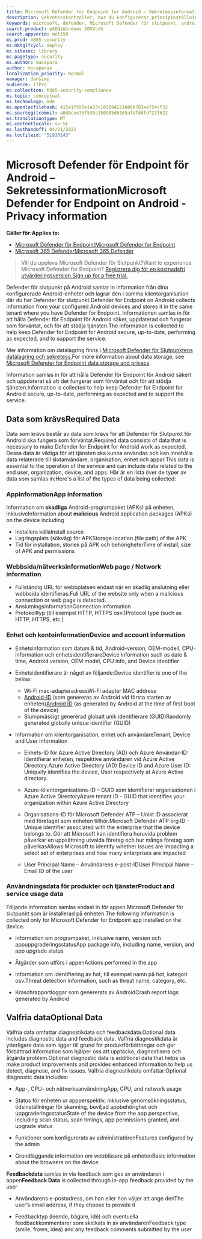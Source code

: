 ```yaml
---
title: Microsoft Defender för Endpoint för Android – Sekretessinformation
description: Sekretesskontroller, hur du konfigurerar principinställningar som påverkar sekretess och information om diagnostikdata som samlas in i Microsoft Defender för slutpunkt på Android.
keywords: microsoft, defender, Microsoft Defender för slutpunkt, android, sekretess, diagnostik
search.product: eADQiWindows 10XVcnh
search.appverid: met150
ms.prod: m365-security
ms.mktglfcycl: deploy
ms.sitesec: library
ms.pagetype: security
ms.author: macapara
author: mjcaparas
localization_priority: Normal
manager: dansimp
audience: ITPro
ms.collection: M365-security-compliance
ms.topic: conceptual
ms.technology: mde
ms.openlocfilehash: 415a1f555e1a33c103894221086b783aa754cf32
ms.sourcegitcommit: a8d8cee7df535a150985d6165afdfddfdf21f622
ms.translationtype: MT
ms.contentlocale: sv-SE
ms.lasthandoff: 04/21/2021
ms.locfileid: "51930143"
---
```

#  <a name="microsoft-defender-for-endpoint-on-android---privacy-information"></a><span data-ttu-id="a6226-104">Microsoft Defender för Endpoint för Android – Sekretessinformation</span><span class="sxs-lookup"><span data-stu-id="a6226-104">Microsoft Defender for Endpoint on Android - Privacy information</span></span>

<span data-ttu-id="a6226-105">**Gäller för:**</span><span class="sxs-lookup"><span data-stu-id="a6226-105">**Applies to:**</span></span>
- [<span data-ttu-id="a6226-106">Microsoft Defender för Endpoint</span><span class="sxs-lookup"><span data-stu-id="a6226-106">Microsoft Defender for Endpoint</span></span>](https://go.microsoft.com/fwlink/p/?linkid=2154037)
- [<span data-ttu-id="a6226-107">Microsoft 365 Defender</span><span class="sxs-lookup"><span data-stu-id="a6226-107">Microsoft 365 Defender</span></span>](https://go.microsoft.com/fwlink/?linkid=2118804)

> <span data-ttu-id="a6226-108">Vill du uppleva Microsoft Defender för Slutpunkt?</span><span class="sxs-lookup"><span data-stu-id="a6226-108">Want to experience Microsoft Defender for Endpoint?</span></span> [<span data-ttu-id="a6226-109">Registrera dig för en kostnadsfri utvärderingsversion.</span><span class="sxs-lookup"><span data-stu-id="a6226-109">Sign up for a free trial.</span></span>](https://www.microsoft.com/microsoft-365/windows/microsoft-defender-atp?ocid=docs-wdatp-exposedapis-abovefoldlink) 


<span data-ttu-id="a6226-110">Defender för slutpunkt på Android samlar in information från dina konfigurerade Android-enheter och lagrar den i samma klientorganisation där du har Defender för slutpunkt.</span><span class="sxs-lookup"><span data-stu-id="a6226-110">Defender for Endpoint on Android collects information from your configured Android devices and stores it in the same tenant where you have Defender for Endpoint.</span></span> <span data-ttu-id="a6226-111">Informationen samlas in för att hålla Defender för Endpoint för Android säker, uppdaterad och fungerar som förväntat, och för att stödja tjänsten.</span><span class="sxs-lookup"><span data-stu-id="a6226-111">The information is collected to help keep Defender for Endpoint for Android secure, up-to-date, performing as expected, and to support the service.</span></span>

<span data-ttu-id="a6226-112">Mer information om datalagring finns i [Microsoft Defender för Slutpunktens datalagring och sekretess.](data-storage-privacy.md)</span><span class="sxs-lookup"><span data-stu-id="a6226-112">For more information about data storage, see [Microsoft Defender for Endpoint data storage and privacy](data-storage-privacy.md).</span></span>

<span data-ttu-id="a6226-113">Information samlas in för att hålla Defender för Endpoint för Android säkert och uppdaterat så att det fungerar som förväntat och för att stödja tjänsten.</span><span class="sxs-lookup"><span data-stu-id="a6226-113">Information is collected to help keep Defender for Endpoint for Android secure, up-to-date, performing as expected and to support the service.</span></span>

## <a name="required-data"></a><span data-ttu-id="a6226-114">Data som krävs</span><span class="sxs-lookup"><span data-stu-id="a6226-114">Required Data</span></span> 

<span data-ttu-id="a6226-115">Data som krävs består av data som krävs för att Defender för Slutpunkt för Android ska fungera som förväntat.</span><span class="sxs-lookup"><span data-stu-id="a6226-115">Required data consists of data that is necessary to make Defender for Endpoint for Android work as expected.</span></span> <span data-ttu-id="a6226-116">Dessa data är viktiga för att tjänsten ska kunna användas och kan innehålla data relaterade till slutanvändare, organisation, enhet och appar.</span><span class="sxs-lookup"><span data-stu-id="a6226-116">This data is essential to the operation of the service and can include data related to the end user, organization, device, and apps.</span></span> <span data-ttu-id="a6226-117">Här är en lista över de typer av data som samlas in:</span><span class="sxs-lookup"><span data-stu-id="a6226-117">Here's a list of the types of data being collected:</span></span>

### <a name="app-information"></a><span data-ttu-id="a6226-118">Appinformation</span><span class="sxs-lookup"><span data-stu-id="a6226-118">App information</span></span>

<span data-ttu-id="a6226-119">Information om **skadliga** Android-programpaket (APKs) på enheten, inklusive</span><span class="sxs-lookup"><span data-stu-id="a6226-119">Information about **malicious** Android application packages (APKs) on the device including</span></span>

-  <span data-ttu-id="a6226-120">Installera källa</span><span class="sxs-lookup"><span data-stu-id="a6226-120">Install source</span></span>
-  <span data-ttu-id="a6226-121">Lagringsplats (sökväg) för APK</span><span class="sxs-lookup"><span data-stu-id="a6226-121">Storage location (file path) of the APK</span></span>
-  <span data-ttu-id="a6226-122">Tid för installation, storlek på APK och behörigheter</span><span class="sxs-lookup"><span data-stu-id="a6226-122">Time of install, size of APK and permissions</span></span>

### <a name="web-page--network-information"></a><span data-ttu-id="a6226-123">Webbsida/nätverksinformation</span><span class="sxs-lookup"><span data-stu-id="a6226-123">Web page / Network information</span></span>

- <span data-ttu-id="a6226-124">Fullständig URL för webbplatsen endast när en skadlig anslutning eller webbsida identifieras.</span><span class="sxs-lookup"><span data-stu-id="a6226-124">Full URL of the website only when a malicious connection or web page is detected.</span></span>
- <span data-ttu-id="a6226-125">Anslutningsinformation</span><span class="sxs-lookup"><span data-stu-id="a6226-125">Connection information</span></span>
- <span data-ttu-id="a6226-126">Protokolltyp (till exempel HTTP, HTTPS osv.)</span><span class="sxs-lookup"><span data-stu-id="a6226-126">Protocol type (such as HTTP, HTTPS, etc.)</span></span>


### <a name="device-and-account-information"></a><span data-ttu-id="a6226-127">Enhet och kontoinformation</span><span class="sxs-lookup"><span data-stu-id="a6226-127">Device and account information</span></span>

- <span data-ttu-id="a6226-128">Enhetsinformation som datum & tid, Android-version, OEM-modell, CPU-information och enhetsidentifierare</span><span class="sxs-lookup"><span data-stu-id="a6226-128">Device information such as date & time, Android version, OEM model, CPU       info, and Device identifier</span></span>
- <span data-ttu-id="a6226-129">Enhetsidentifierare är något av följande:</span><span class="sxs-lookup"><span data-stu-id="a6226-129">Device identifier is one of the below:</span></span>
    - <span data-ttu-id="a6226-130">Wi-Fi mac-adapteradress</span><span class="sxs-lookup"><span data-stu-id="a6226-130">Wi-Fi adapter MAC address</span></span>
    - <span data-ttu-id="a6226-131">[Android-ID](https://developer.android.com/reference/android/provider/Settings.Secure#ANDROID_ID) (som genereras av Android vid första starten av enheten)</span><span class="sxs-lookup"><span data-stu-id="a6226-131">[Android       ID](https://developer.android.com/reference/android/provider/Settings.Secure#ANDROID_ID) (as generated by Android at the time of first boot of the device)</span></span>
    - <span data-ttu-id="a6226-132">Slumpmässigt genererad globalt unik identifierare (GUID)</span><span class="sxs-lookup"><span data-stu-id="a6226-132">Randomly generated globally unique identifier (GUID)</span></span>

- <span data-ttu-id="a6226-133">Information om klientorganisation, enhet och användare</span><span class="sxs-lookup"><span data-stu-id="a6226-133">Tenant, Device and User information</span></span>
    -   <span data-ttu-id="a6226-134">Enhets-ID för Azure Active Directory (AD) och Azure Användar-ID: Identifierar enheten, respektive användaren vid Azure Active Directory.</span><span class="sxs-lookup"><span data-stu-id="a6226-134">Azure Active Directory (AD) Device ID and Azure User ID: Uniquely     identifies the device, User respectively at Azure Active directory.</span></span>

    -   <span data-ttu-id="a6226-135">Azure-klientorganisations-ID – GUID som identifierar organisationen i Azure Active Directory</span><span class="sxs-lookup"><span data-stu-id="a6226-135">Azure tenant ID - GUID that identifies your organization within     Azure Active Directory</span></span>

    -   <span data-ttu-id="a6226-136">Organisations-ID för Microsoft Defender ATP – Unikt ID associerat med företaget som enheten tillhör.</span><span class="sxs-lookup"><span data-stu-id="a6226-136">Microsoft Defender ATP org ID - Unique identifier associated with the enterprise that the device belongs to.</span></span> <span data-ttu-id="a6226-137">Gör att Microsoft kan identifiera huruvida problem påverkar en uppsättning utvalda företag och hur många företag som påverkas</span><span class="sxs-lookup"><span data-stu-id="a6226-137">Allows Microsoft to identify whether issues are impacting a select set of enterprises and how many enterprises are impacted</span></span> 

    -   <span data-ttu-id="a6226-138">User Principal Name – Användarens e-post-ID</span><span class="sxs-lookup"><span data-stu-id="a6226-138">User Principal Name – Email ID of the user</span></span>

### <a name="product-and-service-usage-data"></a><span data-ttu-id="a6226-139">Användningsdata för produkter och tjänster</span><span class="sxs-lookup"><span data-stu-id="a6226-139">Product and service usage data</span></span>

<span data-ttu-id="a6226-140">Följande information samlas endast in för appen Microsoft Defender för slutpunkt som är installerad på enheten.</span><span class="sxs-lookup"><span data-stu-id="a6226-140">The following information is collected only for Microsoft Defender for Endpoint app installed on the device.</span></span> 

-   <span data-ttu-id="a6226-141">Information om programpaket, inklusive namn, version och appuppgraderingsstatus</span><span class="sxs-lookup"><span data-stu-id="a6226-141">App package info, including name, version, and app upgrade status</span></span>

-   <span data-ttu-id="a6226-142">Åtgärder som utförs i appen</span><span class="sxs-lookup"><span data-stu-id="a6226-142">Actions performed in the app</span></span>

-   <span data-ttu-id="a6226-143">Information om identifiering av hot, till exempel namn på hot, kategori osv.</span><span class="sxs-lookup"><span data-stu-id="a6226-143">Threat detection information, such as threat name, category, etc.</span></span>

-   <span data-ttu-id="a6226-144">Kraschrapportloggar som genererats av Android</span><span class="sxs-lookup"><span data-stu-id="a6226-144">Crash report logs generated by Android</span></span>

## <a name="optional-data"></a><span data-ttu-id="a6226-145">Valfria data</span><span class="sxs-lookup"><span data-stu-id="a6226-145">Optional Data</span></span>

<span data-ttu-id="a6226-146">Valfria data omfattar diagnostikdata och feedbackdata.</span><span class="sxs-lookup"><span data-stu-id="a6226-146">Optional data includes diagnostic data and feedback data.</span></span> <span data-ttu-id="a6226-147">Valfria diagnostikdata är ytterligare data som ligger till grund för produktförbättringar och ger förbättrad information som hjälper oss att upptäcka, diagnostisera och åtgärda problem.</span><span class="sxs-lookup"><span data-stu-id="a6226-147">Optional diagnostic data is additional data that helps us make product improvements and provides enhanced information to help us detect, diagnose, and fix issues.</span></span> <span data-ttu-id="a6226-148">Valfria diagnostikdata omfattar:</span><span class="sxs-lookup"><span data-stu-id="a6226-148">Optional diagnostic data includes:</span></span>

-   <span data-ttu-id="a6226-149">App-, CPU- och nätverksanvändning</span><span class="sxs-lookup"><span data-stu-id="a6226-149">App, CPU, and network usage</span></span>

-   <span data-ttu-id="a6226-150">Status för enheten ur appperspektiv, inklusive genomsökningsstatus, tidsinställningar för skanning, beviljad appbehörighet och uppgraderingsstatus</span><span class="sxs-lookup"><span data-stu-id="a6226-150">State of the device from the app perspective, including scan status, scan timings, app permissions granted, and upgrade status</span></span>

-   <span data-ttu-id="a6226-151">Funktioner som konfigurerats av administratören</span><span class="sxs-lookup"><span data-stu-id="a6226-151">Features configured by the admin</span></span>

-   <span data-ttu-id="a6226-152">Grundläggande information om webbläsare på enheten</span><span class="sxs-lookup"><span data-stu-id="a6226-152">Basic information about the browsers on the device</span></span>

<span data-ttu-id="a6226-153">**Feedbackdata** samlas in via feedback som ges av användaren i appen</span><span class="sxs-lookup"><span data-stu-id="a6226-153">**Feedback Data** is collected through in-app feedback provided by the user</span></span>

-   <span data-ttu-id="a6226-154">Användarens e-postadress, om han eller hon väljer att ange den</span><span class="sxs-lookup"><span data-stu-id="a6226-154">The user’s email address, if they choose to provide it</span></span>

-   <span data-ttu-id="a6226-155">Feedbacktyp (leende, bägare, idé) och eventuella feedbackkommentarer som skickats in av användaren</span><span class="sxs-lookup"><span data-stu-id="a6226-155">Feedback type (smile, frown, idea) and any feedback comments submitted by the user</span></span>
